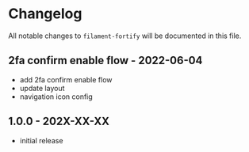 # Changelog

All notable changes to `filament-fortify` will be documented in this file.

## 2fa confirm enable flow - 2022-06-04

- add 2fa confirm enable flow
- update layout
- navigation icon config

## 1.0.0 - 202X-XX-XX

- initial release
